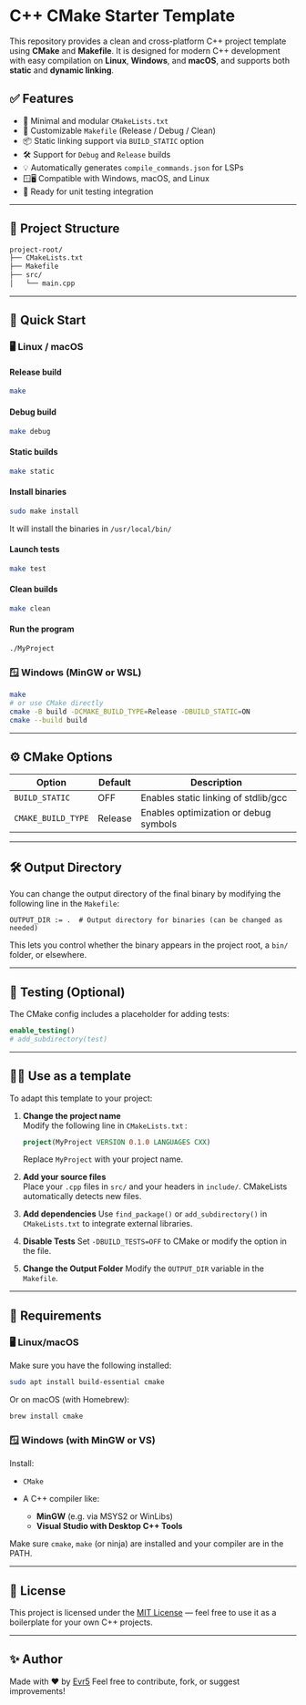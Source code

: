 # C++ CMake Starter Template

This repository provides a clean and cross-platform C++ project template using **CMake** and **Makefile**. It is designed for modern C++ development with easy compilation on **Linux**, **Windows**, and **macOS**, and supports both **static** and **dynamic linking**.

## ✅ Features

- 🧱 Minimal and modular `CMakeLists.txt`
- 🔧 Customizable `Makefile` (Release / Debug / Clean)
- 📦 Static linking support via `BUILD_STATIC` option
- 🛠️ Support for `Debug` and `Release` builds
- 💡 Automatically generates `compile_commands.json` for LSPs
- 🪟🖥️ Compatible with Windows, macOS, and Linux
- 🧪 Ready for unit testing integration

---

## 📁 Project Structure

```sh
project-root/
├── CMakeLists.txt
├── Makefile
├── src/
│   └── main.cpp
```

---

## 🚀 Quick Start

### 🖥️ Linux / macOS

#### Release build

```sh
make
```

#### Debug build

```sh
make debug
```

#### Static builds

```sh
make static
```

#### Install binaries

```sh
sudo make install
```

It will install the binaries in `/usr/local/bin/`

#### Launch tests

```sh
make test
```

#### Clean builds

```sh
make clean
```

#### Run the program

```sh
./MyProject
```

### 🪟 Windows (MinGW or WSL)

```sh
make
# or use CMake directly
cmake -B build -DCMAKE_BUILD_TYPE=Release -DBUILD_STATIC=ON
cmake --build build
```

---

## ⚙️ CMake Options

| Option              | Default | Description                             |
|---------------------|---------|-----------------------------------------|
| `BUILD_STATIC`      | OFF     | Enables static linking of stdlib/gcc    |
| `CMAKE_BUILD_TYPE`  | Release | Enables optimization or debug symbols   |

---

## 🛠️ Output Directory

You can change the output directory of the final binary by modifying the following line in the `Makefile`:

```make
OUTPUT_DIR := .  # Output directory for binaries (can be changed as needed)
```

This lets you control whether the binary appears in the project root, a `bin/` folder, or elsewhere.

---

## 🧪 Testing (Optional)

The CMake config includes a placeholder for adding tests:

```cmake
enable_testing()
# add_subdirectory(test)
```

---

## 🧑‍💻 Use as a template

To adapt this template to your project:

1. **Change the project name**  
   Modify the following line in `CMakeLists.txt` :

   ```cmake
   project(MyProject VERSION 0.1.0 LANGUAGES CXX)
   ```

   Replace `MyProject` with your project name.

2. **Add your source files**  
   Place your `.cpp` files in `src/` and your headers in `include/`.
   CMakeLists automatically detects new files.

3. **Add dependencies**
    Use `find_package()` or `add_subdirectory()` in `CMakeLists.txt` to integrate external libraries.

4. **Disable Tests**
    Set `-DBUILD_TESTS=OFF` to CMake or modify the option in the file.

5. **Change the Output Folder**
    Modify the `OUTPUT_DIR` variable in the `Makefile`.

---

## 🧰 Requirements

### 🖥️ Linux/macOS

Make sure you have the following installed:

```sh
sudo apt install build-essential cmake
```

Or on macOS (with Homebrew):

```sh
brew install cmake
```

### 🪟 Windows (with MinGW or VS)

Install:

- `CMake`

- A C++ compiler like:
  - **MinGW** (e.g. via MSYS2 or WinLibs)
  - **Visual Studio with Desktop C++ Tools**

Make sure `cmake`, `make` (or ninja) are installed and your compiler are in the PATH.

---

## 📄 License

This project is licensed under the [MIT License](./LICENSE) — feel free to use it as a boilerplate for your own C++ projects.

---

## ✨ Author

Made with ❤️ by [Evr5](https://github.com/Evr5)
Feel free to contribute, fork, or suggest improvements!
